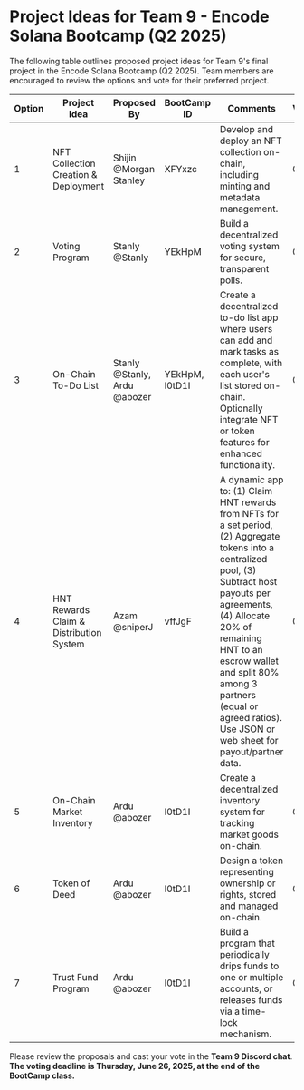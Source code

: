 # Project Ideas for Team 9 - Encode Solana Bootcamp (Q2 2025)

The following table outlines proposed project ideas for Team 9's final project in the Encode Solana Bootcamp (Q2 2025). Team members are encouraged to review the options and vote for their preferred project.

| Option | Project Idea | Proposed By | BootCamp ID | Comments | Votes |
|--------|--------------|-------------|-------------|----------|-------|
| 1 | NFT Collection Creation & Deployment | Shijin @Morgan Stanley | XFYxzc | Develop and deploy an NFT collection on-chain, including minting and metadata management. | 0 |
| 2 | Voting Program | Stanly @Stanly | YEkHpM | Build a decentralized voting system for secure, transparent polls. | 0 |
| 3 | On-Chain To-Do List | Stanly @Stanly, Ardu @abozer | YEkHpM, l0tD1I | Create a decentralized to-do list app where users can add and mark tasks as complete, with each user's list stored on-chain. Optionally integrate NFT or token features for enhanced functionality. | 0 |
| 4 | HNT Rewards Claim & Distribution System | Azam @sniperJ | vffJgF | A dynamic app to: (1) Claim HNT rewards from NFTs for a set period, (2) Aggregate tokens into a centralized pool, (3) Subtract host payouts per agreements, (4) Allocate 20% of remaining HNT to an escrow wallet and split 80% among 3 partners (equal or agreed ratios). Use JSON or web sheet for payout/partner data. | 0 |
| 5 | On-Chain Market Inventory | Ardu @abozer | l0tD1I | Create a decentralized inventory system for tracking market goods on-chain. | 0 |
| 6 | Token of Deed | Ardu @abozer | l0tD1I | Design a token representing ownership or rights, stored and managed on-chain. | 0 |
| 7 | Trust Fund Program | Ardu @abozer | l0tD1I | Build a program that periodically drips funds to one or multiple accounts, or releases funds via a time-lock mechanism. | 0 |

Please review the proposals and cast your vote in the **Team 9 Discord chat**. **The voting deadline is Thursday, June 26, 2025, at the end of the BootCamp class.**
